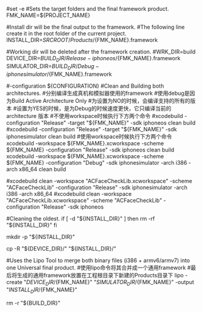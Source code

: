 #set -e
#Sets the target folders and the final framework product.
FMK_NAME=${PROJECT_NAME}

#Install dir will be the final output to the framework.
#The following line create it in the root folder of the current project.
INSTALL_DIR=${SRCROOT}/Products/${FMK_NAME}.framework

#Working dir will be deleted after the framework creation.
#WRK_DIR=build
DEVICE_DIR=${BUILD_DIR}/Release-iphoneos/${FMK_NAME}.framework
SIMULATOR_DIR=${BUILD_DIR}/Debug-iphonesimulator/${FMK_NAME}.framework

#-configuration ${CONFIGURATION}
#Clean and Building both architectures.
#分别编译生成真机和模拟器使用的framework
#使用debug是因为Build Active Architecture Only
#为设置为NO的时候，会编译支持的所有的版本
#设置为YES的时候，是为Debug的时候速度更快，它只编译当前的architecture 版本
#不使用workspace时候执行下方两个命令
#xcodebuild -configuration "Release" -target "${FMK_NAME}" -sdk iphoneos clean build
#xcodebuild -configuration "Release" -target "${FMK_NAME}" -sdk iphonesimulator clean build
#使用workspace时候执行下方两个命令
xcodebuild -workspace ${FMK_NAME}.xcworkspace -scheme ${FMK_NAME} -configuration "Release" -sdk iphoneos clean build
xcodebuild -workspace ${FMK_NAME}.xcworkspace -scheme ${FMK_NAME} -configuration "Debug" -sdk iphonesimulator -arch i386 -arch x86_64 clean build

#xcodebuild clean -workspace "ACFaceCheckLib.xcworkspace" -scheme "ACFaceCheckLib" -configuration "Release" -sdk iphonesimulator -arch i386 -arch x86_64
#xcodebuild clean -workspace "ACFaceCheckLib.xcworkspace" -scheme "ACFaceCheckLib" -configuration "Release" -sdk iphoneos

#Cleaning the oldest.
if [ -d "${INSTALL_DIR}" ]
then
rm -rf "${INSTALL_DIR}"
fi

mkdir -p "${INSTALL_DIR}"

cp -R "${DEVICE_DIR}/" "${INSTALL_DIR}/"

#Uses the Lipo Tool to merge both binary files (i386 + armv6/armv7) into one Universal final product.
#使用lipo命令将其合并成一个通用framework
#最后将生成的通用framework放置在工程根目录下新建的Products目录下
lipo -create "${DEVICE_DIR}/${FMK_NAME}" "${SIMULATOR_DIR}/${FMK_NAME}" -output "${INSTALL_DIR}/${FMK_NAME}"

rm -r "${BUILD_DIR}"


